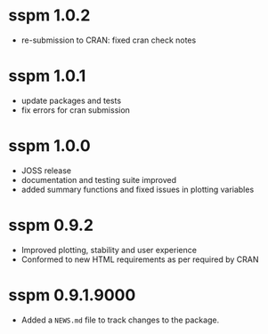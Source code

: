# sspm 1.0.2

* re-submission to CRAN: fixed cran check notes

# sspm 1.0.1

* update packages and tests
* fix errors for cran submission

# sspm 1.0.0

* JOSS release
* documentation and testing suite improved 
* added summary functions and fixed issues in plotting variables

# sspm 0.9.2

* Improved plotting, stability and user experience
* Conformed to new HTML requirements as per required by CRAN

# sspm 0.9.1.9000

* Added a `NEWS.md` file to track changes to the package.
